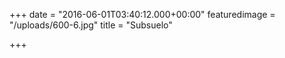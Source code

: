 +++
date = "2016-06-01T03:40:12.000+00:00"
featuredimage = "/uploads/600-6.jpg"
title = "Subsuelo"

+++
